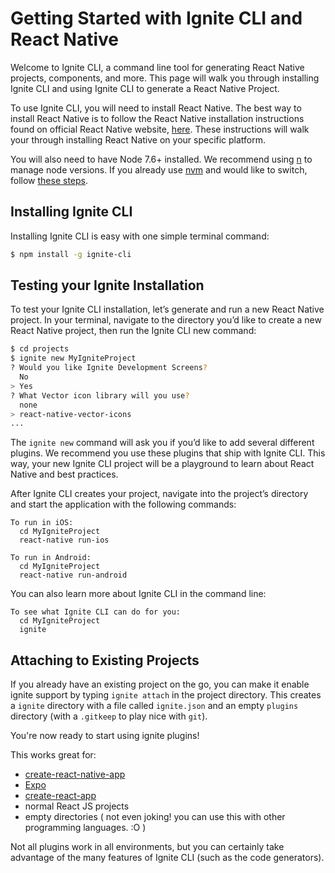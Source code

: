 # Getting Started with Ignite CLI and React Native

Welcome to Ignite CLI, a command line tool for generating React Native projects, components, and more. This page will walk you through installing Ignite CLI and using Ignite CLI to generate a React Native Project.

To use Ignite CLI, you will need to install React Native. The best way to install React Native is to follow the React Native installation instructions found on official React Native website, [here](http://facebook.github.io/react-native/docs/getting-started.html). These instructions will walk your through installing React Native on your specific platform.

You will also need to have Node 7.6+ installed. We recommend using [n](https://github.com/tj/n) to manage node versions. If you already use [nvm](https://github.com/creationix/nvm) and would like to switch, follow [these steps](./nvm-to-n.md).

## Installing Ignite CLI


Installing Ignite CLI is easy with one simple terminal command:

```sh
$ npm install -g ignite-cli
```

## Testing your Ignite Installation

To test your Ignite CLI installation, let’s generate and run a new React Native project. In your terminal, navigate to the directory you’d like to create a new React Native project, then run the Ignite CLI new command:

```sh
$ cd projects
$ ignite new MyIgniteProject
? Would you like Ignite Development Screens?
  No
> Yes
? What Vector icon library will you use?
  none
> react-native-vector-icons
...
```

The `ignite new` command will ask you if you’d like to add several different plugins. We recommend you use these plugins that ship with Ignite CLI. This way, your new Ignite CLI project will be a playground to learn about React Native and best practices.

After Ignite CLI creates your project, navigate into the project’s directory and start the application with the following commands:


```
To run in iOS:
  cd MyIgniteProject
  react-native run-ios

To run in Android:
  cd MyIgniteProject
  react-native run-android
```

You can also learn more about Ignite CLI in the command line:

```
To see what Ignite CLI can do for you:
  cd MyIgniteProject
  ignite
```

## Attaching to Existing Projects

If you already have an existing project on the go, you can make it enable ignite support by typing `ignite attach` in the project directory.  This creates a `ignite` directory with a file called `ignite.json` and an empty `plugins` directory (with a `.gitkeep` to play nice with `git`).

You're now ready to start using ignite plugins!

This works great for:

* [create-react-native-app](https://github.com/react-community/create-react-native-app)
* [Expo](https://expo.io)
* [create-react-app](https://github.com/facebookincubator/create-react-app)
* normal React JS projects
* empty directories ( not even joking! you can use this with other programming languages.  :O )

Not all plugins work in all environments, but you can certainly take advantage of the many features of Ignite CLI (such as the code generators).
